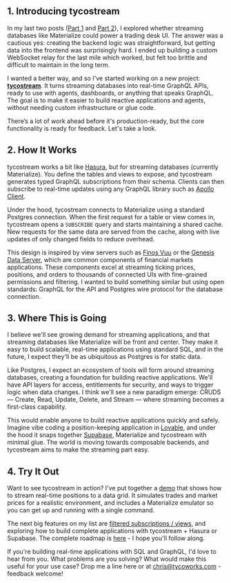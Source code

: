 ## 1. Introducing tycostream

In my last two posts ([Part 1](https://www.tycoworks.com/p/can-a-stream-processor-power-a-trading) and [Part 2](https://www.tycoworks.com/p/can-a-stream-processor-power-a-trading-196)), I explored whether streaming databases like Materialize could power a trading desk UI. The answer was a cautious yes: creating the backend logic was straightforward, but getting data into the frontend was surprisingly hard. I ended up building a custom WebSocket relay for the last mile which worked, but felt too brittle and difficult to maintain in the long term.

I wanted a better way, and so I've started working on a new project: **[tycostream](https://github.com/tycoworks/tycostream)**. It turns streaming databases into real-time GraphQL APIs, ready to use with agents, dashboards, or anything that speaks GraphQL. The goal is to make it easier to build reactive applications and agents, without needing custom infrastructure or glue code.

There’s a lot of work ahead before it's production-ready, but the core functionality is ready for feedback. Let's take a look.

## 2. How It Works

tycostream works a bit like [Hasura](https://hasura.io/), but for streaming databases (currently Materialize). You define the tables and views to expose, and tycostream generates typed GraphQL subscriptions from their schema. Clients can then subscribe to real-time updates using any GraphQL library such as [Apollo Client](https://github.com/apollographql/apollo-client).

Under the hood, tycostream connects to Materialize using a standard Postgres connection. When the first request for a table or view comes in, tycostream opens a `SUBSCRIBE` query and starts maintaining a shared cache. New requests for the same data are served from the cache, along with live updates of only changed fields to reduce overhead.

This design is inspired by view servers such as [Finos Vuu](https://vuu.finos.org/) or the [Genesis Data Server](https://docs.genesis.global/docs/develop/server-capabilities/real-time-queries-data-server/), which are common components of financial markets applications. These components excel at streaming ticking prices, positions, and orders to thousands of connected UIs with fine-grained permissions and filtering. I wanted to build something similar but using open standards: GraphQL for the API and Postgres wire protocol for the database connection.

## 3. Where This is Going

I believe we'll see growing demand for streaming applications, and that streaming databases like Materialize will be front and center. They make it easy to build scalable, real-time applications using standard SQL, and in the future, I expect they'll be as ubiquitous as Postgres is for static data.

Like Postgres, I expect an ecosystem of tools will form around streaming databases, creating a foundation for building reactive applications. We'll have API layers for access, entitlements for security, and ways to trigger logic when data changes. I think we'll see a new paradigm emerge: CRUDS — Create, Read, Update, Delete, and Stream — where streaming becomes a first-class capability.

This would enable anyone to build reactive applications quickly and safely. Imagine vibe coding a position-keeping application in [Lovable](https://lovable.dev/), and under the hood it snaps together [Supabase](https://supabase.com/), Materialize and tycostream with minimal glue. The world is moving towards composable backends, and tycostream aims to make the streaming part easy.

## 4. Try It Out

Want to see tycostream in action? I've put together a [demo](https://github.com/tycoworks/tycostream?tab=readme-ov-file#demo) that shows how to stream real-time positions to a data grid. It simulates trades and market prices for a realistic environment, and includes a Materialize emulator so you can get up and running with a single command.

The next big features on my list are [filtered subscriptions / views](https://github.com/tycoworks/tycostream/issues/1), and exploring how to build complete applications with tycostream + Hasura or Supabase. The complete roadmap is [here](https://github.com/tycoworks/tycostream/blob/main/docs/ROADMAP.md) - I hope you'll follow along.

If you're building real-time applications with SQL and GraphQL, I'd love to hear from you. What problems are you solving? What would make this useful for your use case? Drop me a line here or at chris@tycoworks.com - feedback welcome!